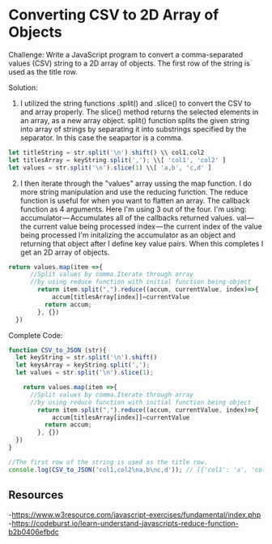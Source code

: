 # Converting CSV to 2D Array of Objects

Challenge: 
  Write a JavaScript program to convert a comma-separated values (CSV) string to a 2D array of objects. 
  The first row of the string is used as the title row.
  
Solution: 

1. I utilized the string functions .split() and .slice() to convert the CSV to and array properly. The slice() method returns the selected elements in an array, as a new array object. split() function splits the given string into array of strings by separating it into substrings specified by the separator. In this case the seapartor is a comma.
```javascript
let titleString = str.split('\n').shift() \\ col1,col2
let titlesArray = keyString.split(','); \\[ 'col1', 'col2' ]
let values = str.split('\n').slice(1) \\[ 'a,b', 'c,d' ]
```
2. I then iterate through the "values" array ussing the map function. I do more string manipulation and use the reducing function. The reduce function is useful for when you want to flatten an array. The callback function as 4 arguments. Here I'm using 3 out of the four. I'm using:
      accumulator — Accumulates all of the callbacks returned values.
      val — the current value being processed
      index — the current index of the value being processed
I'm initalizing the accumulator as an object and returning that object after I define key value pairs. When this completes I get an 2D array of objects.
```javascript
return values.map(item =>{
      //Split values by comma.Iterate through array
      //by using reduce function with initial function being object
        return item.split(",").reduce((accum, currentValue, index)=>{
            accum[titlesArray[index]]=currentValue
          return accum;
        }, {})
  })
```


Complete Code:
```javascript
function CSV_to_JSON (str){
  let keyString = str.split('\n').shift()
  let keysArray = keyString.split(',');
  let values = str.split('\n').slice(1);

    return values.map(item =>{
      //Split values by comma.Iterate through array
      //by using reduce function with initial function being object
        return item.split(",").reduce((accum, currentValue, index)=>{
            accum[titlesArray[index]]=currentValue
          return accum;
        }, {})
  })
}

//The first row of the string is used as the title row.
console.log(CSV_to_JSON('col1,col2\na,b\nc,d')); // [{'col1': 'a', 'col2': 'b'}, {'col1': 'c', 'col2': 'd'}];
```

## Resources

-https://www.w3resource.com/javascript-exercises/fundamental/index.php
-https://codeburst.io/learn-understand-javascripts-reduce-function-b2b0406efbdc
